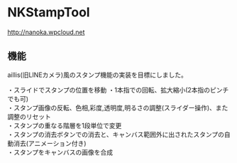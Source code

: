 NKStampTool
=============
http://nanoka.wpcloud.net  

機能
-----
aillis(旧LINEカメラ)風のスタンプ機能の実装を目標にしました。  

・スライドでスタンプの位置を移動
・1本指での回転、拡大縮小(2本指のピンチでも可)  
・スタンプ画像の反転、色相,彩度,透明度,明るさの調整(スライダー操作)、また調整のリセット  
・スタンプの重なる階層を1段単位で変更  
・スタンプの消去ボタンでの消去と、キャンバス範囲外に出されたスタンプの自動消去(アニメーション付き)  
・スタンプをキャンバスの画像を合成